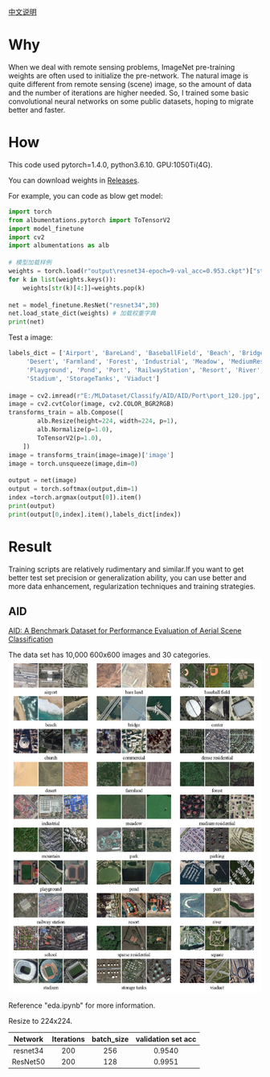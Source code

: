 [中文说明](./readme_zh.md)  
# Why

When we deal with remote sensing problems, ImageNet pre-training weights are often used to initialize the pre-network. The natural image is quite different from remote sensing (scene) image, so the amount of data and the number of iterations are higher needed. So, I trained some basic convolutional neural networks on some public datasets, hoping to migrate better and faster.

# How

This code used pytorch=1.4.0, python3.6.10. GPU:1050Ti(4G). 

You can download weights in [Releases](https://github.com/lsh1994/remote_sensing_pretrained_models/releases).  

For example, you can code as blow get model:

```python
import torch
from albumentations.pytorch import ToTensorV2
import model_finetune
import cv2
import albumentations as alb

# 模型加载样例
weights = torch.load(r"output\resnet34-epoch=9-val_acc=0.953.ckpt")["state_dict"] # 模型权重
for k in list(weights.keys()):
    weights[str(k)[4:]]=weights.pop(k)

net = model_finetune.ResNet("resnet34",30)
net.load_state_dict(weights) # 加载权重字典
print(net)

```
Test a image:
```python
labels_dict = ['Airport', 'BareLand', 'BaseballField', 'Beach', 'Bridge', 'Center', 'Church', 'Commercial', 'DenseResidential',
     'Desert', 'Farmland', 'Forest', 'Industrial', 'Meadow', 'MediumResidential', 'Mountain', 'Park', 'Parking',
     'Playground', 'Pond', 'Port', 'RailwayStation', 'Resort', 'River', 'School', 'SparseResidential', 'Square',
     'Stadium', 'StorageTanks', 'Viaduct']

image = cv2.imread(r"E:/MLDataset/Classify/AID/AID/Port\port_120.jpg", cv2.IMREAD_COLOR)
image = cv2.cvtColor(image, cv2.COLOR_BGR2RGB)
transforms_train = alb.Compose([
        alb.Resize(height=224, width=224, p=1),
        alb.Normalize(p=1.0),
        ToTensorV2(p=1.0),
    ])
image = transforms_train(image=image)['image']
image = torch.unsqueeze(image,dim=0)

output = net(image)
output = torch.softmax(output,dim=1)
index =torch.argmax(output[0]).item()
print(output)
print(output[0,index].item(),labels_dict[index])
```

# Result

Training scripts are relatively rudimentary and similar.If you want to get better test set precision or generalization ability, you can use better and more data enhancement, regularization techniques and training strategies.

## AID
[AID: A Benchmark Dataset for Performance Evaluation of 
Aerial Scene Classification](http://captain.whu.edu.cn/WUDA-RSImg/aid.html)

The data set has 10,000 600x600 images and 30 categories.  
![](./others/aid-dataset.png)  

Reference "eda.ipynb" for more information.

Resize to 224x224.
 
Network | Iterations | batch_size | validation set acc  
:-: | :-: | :-: | :-:  
resnet34 | 200 | 256 | 0.9540 
 ResNet50 | 200 | 128 | 0.9951 